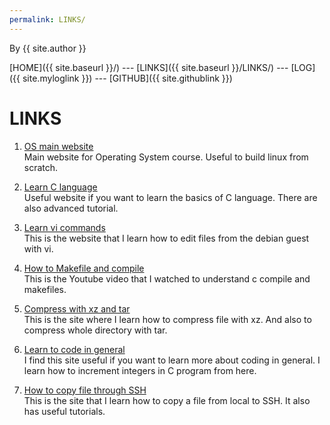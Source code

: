 ```yaml
---
permalink: LINKS/
---
```


By {{ site.author }}

[HOME]({{ site.baseurl }}/) ---
[LINKS]({{ site.baseurl }}/LINKS/) ---
[LOG]({{ site.myloglink }}) ---
[GITHUB]({{ site.githublink }})

# LINKS

1. [OS main website](https://os.vlsm.org/)<br>
Main website for Operating System course. Useful to build linux from scratch.

2. [Learn C language](https://www.learn-c.org/)<br>
Useful website if you want to learn the basics of C language. There are also advanced tutorial.

3. [Learn vi commands](cs.colostate.edu/helpdocs/vi.html)<br>
This is the website that I learn how to edit files from the debian guest with vi.

4. [How to Makefile and compile](https://www.youtube.com/watch?v=zfuOcvYrhOs)<br>
This is the Youtube video that I watched to understand c compile and makefiles.

5. [Compress with xz and tar](https://www.cyberciti.biz/faq/compress-the-whole-directory-using-xz-and-tar/)<br>
This is the site where I learn how to compress file with xz. And also to compress whole directory with tar.

6. [Learn to code in general](https://www.programiz.com/)<br>
I find this site useful if you want to learn more about coding in general. I learn how to increment integers in C program from here.

7. [How to copy file through SSH](https://www.freecodecamp.org/news/scp-linux-command-example-how-to-ssh-file-transfer-from-remote-to-local/)<br>
This is the site that I learn how to copy a file from local to SSH. It also has useful tutorials.

